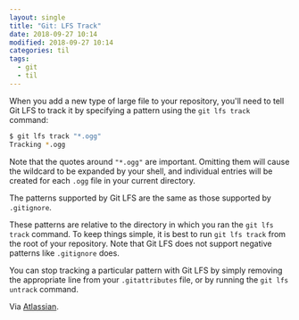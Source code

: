 ```yaml
---
layout: single
title: "Git: LFS Track"
date: 2018-09-27 10:14
modified: 2018-09-27 10:14
categories: til
tags:
  - git
  - til
---
```


When you add a new type of large file to your repository,
you'll need to tell Git LFS to track it by specifying a pattern using the `git lfs track` command:

```bash
$ git lfs track "*.ogg"
Tracking *.ogg
```

Note that the quotes around `"*.ogg"` are important.
Omitting them will cause the wildcard to be expanded by your shell,
and individual entries will be created for each `.ogg` file in your current directory.

The patterns supported by Git LFS are the same as those supported by `.gitignore`.

These patterns are relative to the directory in which you ran the `git lfs track` command.
To keep things simple, it is best to run `git lfs track` from the root of your repository.
Note that Git LFS does not support negative patterns like `.gitignore` does.

You can stop tracking a particular pattern with Git LFS by simply removing the appropriate line from your
`.gitattributes` file, or by running the `git lfs untrack` command.

Via [Atlassian](https://www.atlassian.com/git/tutorials/git-lfs).
